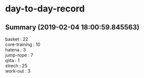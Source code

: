 # day-to-day-record  
## Summary  (2019-02-04 18:00:59.845563)  
basket : 22  
core-training : 10  
hatena : 3  
jump-rope : 7  
qiita : 1  
strech : 25  
work-out : 3  
